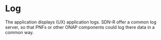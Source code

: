 # Log

The application displays (UX) application logs. SDN-R offer a common log server, so that PNFs or other ONAP components could log there data in a common way.